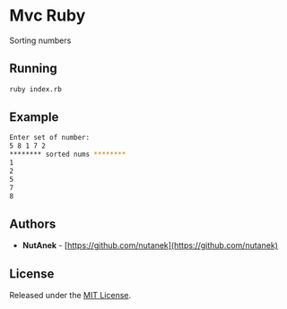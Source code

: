 # Mvc Ruby
Sorting numbers

## Running
```bash
ruby index.rb
```

## Example
```bash
Enter set of number:
5 8 1 7 2
******** sorted nums ********
1
2
5
7
8
```

## Authors

* **NutAnek** -  [https://github.com/nutanek](https://github.com/nutanek)

## License

Released under the [MIT License](http://www.opensource.org/licenses/MIT).